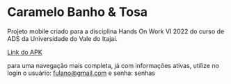 # Caramelo Banho & Tosa

Projeto mobile criado para a disciplina Hands On Work VI 2022 do curso de ADS da Universidade do Vale do Itajaí.

[Link do APK](https://drive.google.com/file/d/1-6GDiE-CRUgtl8-mtSZ6rQ9K1-TqHyiX/view?usp=sharing)


para uma navegação mais completa, já com informações ativas, utilize no login o usuário: fulano@gmail.com e senha: senhas
